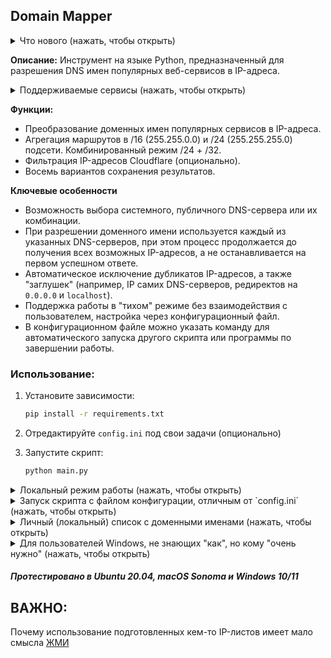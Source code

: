 ## Domain Mapper
<details>
  <summary>Что нового (нажать, чтобы открыть)</summary>

- Опция в config.ini: не добавлять comment="%SERVICE_NAME%" при сохранении в IP-адресов в mikrotik формате. [Запрос @ITNetSystem](https://github.com/Ground-Zerro/DomainMapper/issues/45) 
- Изменена кодиовка файла результатов на UTF-8 без BOM. [Запрос @Savanture](https://github.com/Ground-Zerro/DomainMapper/issues/54) 
- [Конвертер маршутов](https://github.com/Ground-Zerro/DomainMapper/tree/main/utilities) как отдельная утилита. [Запрос @Andrey999r](https://github.com/Ground-Zerro/DomainMapper/discussions/43) 
- Добавлен сервис Jetbrains. [Запрос @SocketSomeone](https://github.com/Ground-Zerro/DomainMapper/issues/40)
- Добавлен сервис Discord. [Запрос @AHuMex](https://github.com/Ground-Zerro/DomainMapper/issues/38)
- [Комбинированный режим объединения IP-адресов в подсеть.](https://github.com/Ground-Zerro/DomainMapper/issues/36)
- Возможность загрузки списков сервисов и DNS-серверов из локального файла. [Запрос @Noksa](https://github.com/Ground-Zerro/DomainMapper/issues/26) 
- Вспомагательные [утилиты](https://github.com/Ground-Zerro/DomainMapper/tree/main/utilities) для поиска субдоменов.
- Добавлен сервис Twitch. [Запрос @shevernitskiy](https://github.com/Ground-Zerro/DomainMapper/issues/31)
- Добавлен Yandex DNS сервер. [Запрос @Noksa](https://github.com/Ground-Zerro/DomainMapper/issues/26)
- Опция в config.ini: Отключить отображение сведений о загруженой конфигурации.
- Передача имени конфигурационного файла ключом в терминале/командной строке. [Запрос @Noksa](https://github.com/Ground-Zerro/DomainMapper/issues/25)
- Добавлен сервис Github Copilot. [Запрос @aspirisen](https://github.com/Ground-Zerro/DomainMapper/issues/23)
- Keenetic CLI формат сохранения. [Запрос @vchikalkin](https://github.com/Ground-Zerro/DomainMapper/pull/20)
- Wireguard формат сохранения. [Запрос @sanikroot](https://github.com/Ground-Zerro/DomainMapper/issues/18)
- Агрегация маршрутов до /24, /16. [Запрос @sergeeximius](https://github.com/Ground-Zerro/DomainMapper/issues/8)
- OVPN формат сохранения. [Запрос @SonyLo](https://github.com/Ground-Zerro/DomainMapper/pull/13)
- Mikrotik формат сохранения. [Запрос @Shaman2010](https://github.com/Ground-Zerro/DomainMapper/pull/9)

</details>

**Описание:** Инструмент на языке Python, предназначенный для разрешения DNS имен популярных веб-сервисов в IP-адреса.


<details>
  <summary>Поддерживаемые сервисы (нажать, чтобы открыть)</summary>

- [Antifilter - community edition](https://community.antifilter.download/)
- Youtube
- Facebook
- Openai
- Tik-Tok
- Instagram
- Twitter
- Netflix
- Bing
- Adobe
- Apple
- Google
- Torrent Truckers
- Search engines
- [Github сopilot](https://github.com/features/copilot)
- Twitch
- Discord
- Jetbrains
- Личный список

</details>


**Функции:**
- Преобразование доменных имен популярных сервисов в IP-адреса.
- Агрегация маршрутов в /16 (255.255.0.0) и /24 (255.255.255.0) подсети. Комбинированный режим /24 + /32.
- Фильтрация IP-адресов Cloudflare (опционально).
- Восемь вариантов сохранения результатов.


**Ключевые особенности**
- Возможность выбора системного, публичного DNS-сервера или их комбинации.
- При разрешении доменного имени используется каждый из указанных DNS-серверов, при этом процесс продолжается до получения всех возможных IP-адресов, а не останавливается на первом успешном ответе.
- Автоматическое исключение дубликатов IP-адресов, а также "заглушек" (например, IP самих DNS-серверов, редиректов на `0.0.0.0` и `localhost`).
- Поддержка работы в "тихом" режиме без взаимодействия с пользователем, настройка через конфигурационный файл.
- В конфигурационном файле можно указать команду для автоматического запуска другого скрипта или программы по завершении работы.


###  Использование:

1. Установите зависимости:

   ```bash
   pip install -r requirements.txt
   ```
2. Отредактируйте `config.ini` под свои задачи (опционально)

3. Запустите скрипт:

   ```bash
   python main.py
   ```


<details>
  <summary>Локальный режим работы (нажать, чтобы открыть)</summary>

В этом режиме списки DNS-серверов и сервисов загружаются из локальных файлов в папке со скриптом, а не из сети.

Для включения загрузки списка сервисов из локального файла `platformdb`, укажите `localplatform = yes` в config.ini.
- Формат файла `platformdb`: название сервиса и путь к локальному файлу через двоеточие.
Поддерживается работа как с файлами на локальной машине, так и их загрузка из сети по http(s).
Пример:
```
Torrent Truckers: platforms/dns-ttruckers.lst
Search engines: dns-search-engines.txt
Twitch: platforms/service/dns-twitch.txt
Adobe: https://raw.githubusercontent.com/Ground-Zerro/DomainMapper/main/platforms/dns-adobe.txt
```

Для включения загрузки списка DNS-серверов из локального файла `dnsdb`, укажите `localdns = yes` в config.ini.
- Формат файла `dnsdb`: название DNS-сервера и его IP-адреса через двоеточие и пробел.
Важно - нужно обязательно указать два IP-адреса для каждого названия (можно один и тот же), это необходимо для правильной работы кода. 
Пример:
```
SkyDNS: 77.88.8.8 77.88.8.8
Alternate DNS: 76.76.19.19 76.223.122.150
AdGuard DNS: 94.140.14.14 94.140.15.15
```

Важно: названия сервисов и нумерация DNS-серверов в config.ini должны соответствовать тем, что указаны в файлах `platformdb` и `dnsdb`.

- Формат файла с доменными именами: по одному домену на строку.
Пример:
```
ab.chatgpt.com
api.openai.com
arena.openai.com
```
Указание URL вместо доменного имени (например, `ab.chatgpt.com/login` вместо `ab.chatgpt.com`) приведет к ошибке.
</details>


<details>
  <summary>Запуск скрипта с файлом конфигурации, отличным от `config.ini` (нажать, чтобы открыть)</summary>

- Указать путь к другому конфигурационному файлу при запуске скрипта можно с помощью опции `-c` (или `--config`). Если параметр не указан, по умолчанию будет использоваться файл `config.ini`.

Пример использования: `main.py -c myconfig.ini`, `python main.py -c config2.ini` или `main.py -c srv5.ini` и т.д.
</details>


<details>
  <summary>Личный (локальный) список с доменными именами (нажать, чтобы открыть)</summary>

- Создайте файл `custom-dns-list.txt`, запишите в него доменные имена и разместите его рядом со скриптом. Список будет автоматически подхвачен при запуске и появится в меню как "Custom DNS list".

- Пример файла `custom-dns-list.txt`:
```
ab.chatgpt.com
api.openai.com
arena.openai.com
```
Указание URL вместо доменного имени (например, `ab.chatgpt.com/login` вместо `ab.chatgpt.com`) приведет к ошибке.
</details>


<details>
  <summary>Для пользователей Windows, не знающих "как", но кому "очень нужно" (нажать, чтобы открыть)</summary>

- Загляните в директорию [Windows](https://github.com/Ground-Zerro/DomainMapper/tree/main/Windows) репозитория.
</details>


##### Протестировано в Ubuntu 20.04, macOS Sonoma и Windows 10/11

## ВАЖНО:
Почему использование подготовленных кем-то IP-листов имеет мало смысла [ЖМИ](https://github.com/Ground-Zerro/DomainMapper/discussions/50)
